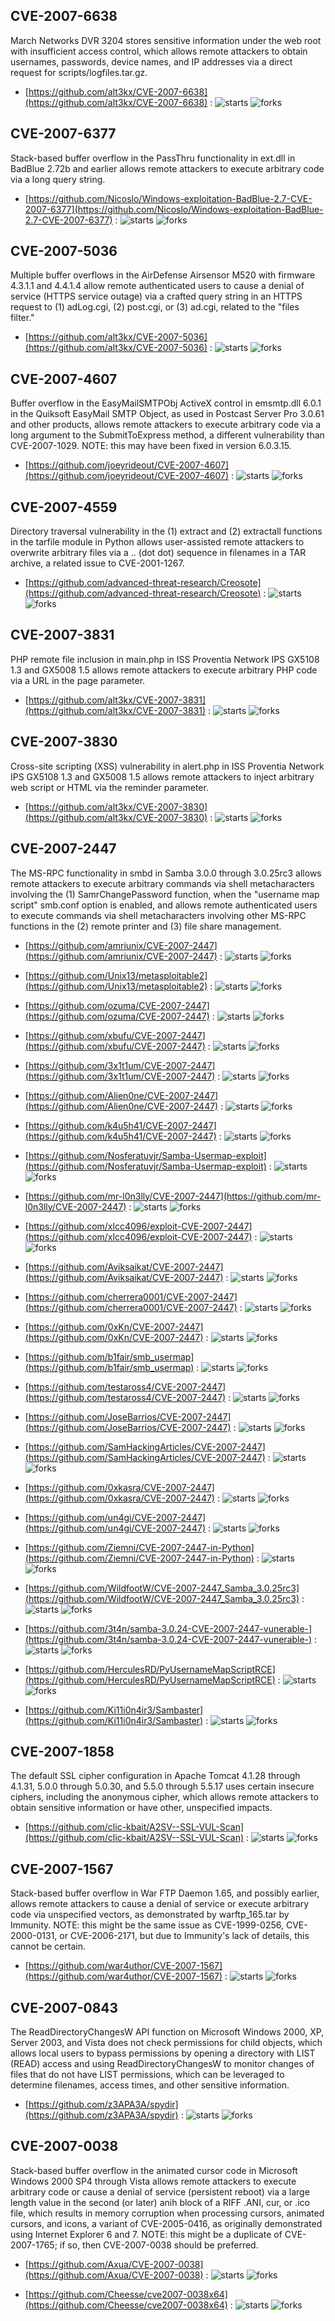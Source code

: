 ## CVE-2007-6638
 March Networks DVR 3204 stores sensitive information under the web root with insufficient access control, which allows remote attackers to obtain usernames, passwords, device names, and IP addresses via a direct request for scripts/logfiles.tar.gz.



- [https://github.com/alt3kx/CVE-2007-6638](https://github.com/alt3kx/CVE-2007-6638) :  ![starts](https://img.shields.io/github/stars/alt3kx/CVE-2007-6638.svg) ![forks](https://img.shields.io/github/forks/alt3kx/CVE-2007-6638.svg)

## CVE-2007-6377
 Stack-based buffer overflow in the PassThru functionality in ext.dll in BadBlue 2.72b and earlier allows remote attackers to execute arbitrary code via a long query string.



- [https://github.com/Nicoslo/Windows-exploitation-BadBlue-2.7-CVE-2007-6377](https://github.com/Nicoslo/Windows-exploitation-BadBlue-2.7-CVE-2007-6377) :  ![starts](https://img.shields.io/github/stars/Nicoslo/Windows-exploitation-BadBlue-2.7-CVE-2007-6377.svg) ![forks](https://img.shields.io/github/forks/Nicoslo/Windows-exploitation-BadBlue-2.7-CVE-2007-6377.svg)

## CVE-2007-5036
 Multiple buffer overflows in the AirDefense Airsensor M520 with firmware 4.3.1.1 and 4.4.1.4 allow remote authenticated users to cause a denial of service (HTTPS service outage) via a crafted query string in an HTTPS request to (1) adLog.cgi, (2) post.cgi, or (3) ad.cgi, related to the &quot;files filter.&quot;



- [https://github.com/alt3kx/CVE-2007-5036](https://github.com/alt3kx/CVE-2007-5036) :  ![starts](https://img.shields.io/github/stars/alt3kx/CVE-2007-5036.svg) ![forks](https://img.shields.io/github/forks/alt3kx/CVE-2007-5036.svg)

## CVE-2007-4607
 Buffer overflow in the EasyMailSMTPObj ActiveX control in emsmtp.dll 6.0.1 in the Quiksoft EasyMail SMTP Object, as used in Postcast Server Pro 3.0.61 and other products, allows remote attackers to execute arbitrary code via a long argument to the SubmitToExpress method, a different vulnerability than CVE-2007-1029. NOTE: this may have been fixed in version 6.0.3.15.



- [https://github.com/joeyrideout/CVE-2007-4607](https://github.com/joeyrideout/CVE-2007-4607) :  ![starts](https://img.shields.io/github/stars/joeyrideout/CVE-2007-4607.svg) ![forks](https://img.shields.io/github/forks/joeyrideout/CVE-2007-4607.svg)

## CVE-2007-4559
 Directory traversal vulnerability in the (1) extract and (2) extractall functions in the tarfile module in Python allows user-assisted remote attackers to overwrite arbitrary files via a .. (dot dot) sequence in filenames in a TAR archive, a related issue to CVE-2001-1267.



- [https://github.com/advanced-threat-research/Creosote](https://github.com/advanced-threat-research/Creosote) :  ![starts](https://img.shields.io/github/stars/advanced-threat-research/Creosote.svg) ![forks](https://img.shields.io/github/forks/advanced-threat-research/Creosote.svg)

## CVE-2007-3831
 PHP remote file inclusion in main.php in ISS Proventia Network IPS GX5108 1.3 and GX5008 1.5 allows remote attackers to execute arbitrary PHP code via a URL in the page parameter.



- [https://github.com/alt3kx/CVE-2007-3831](https://github.com/alt3kx/CVE-2007-3831) :  ![starts](https://img.shields.io/github/stars/alt3kx/CVE-2007-3831.svg) ![forks](https://img.shields.io/github/forks/alt3kx/CVE-2007-3831.svg)

## CVE-2007-3830
 Cross-site scripting (XSS) vulnerability in alert.php in ISS Proventia Network IPS GX5108 1.3 and GX5008 1.5 allows remote attackers to inject arbitrary web script or HTML via the reminder parameter.



- [https://github.com/alt3kx/CVE-2007-3830](https://github.com/alt3kx/CVE-2007-3830) :  ![starts](https://img.shields.io/github/stars/alt3kx/CVE-2007-3830.svg) ![forks](https://img.shields.io/github/forks/alt3kx/CVE-2007-3830.svg)

## CVE-2007-2447
 The MS-RPC functionality in smbd in Samba 3.0.0 through 3.0.25rc3 allows remote attackers to execute arbitrary commands via shell metacharacters involving the (1) SamrChangePassword function, when the &quot;username map script&quot; smb.conf option is enabled, and allows remote authenticated users to execute commands via shell metacharacters involving other MS-RPC functions in the (2) remote printer and (3) file share management.



- [https://github.com/amriunix/CVE-2007-2447](https://github.com/amriunix/CVE-2007-2447) :  ![starts](https://img.shields.io/github/stars/amriunix/CVE-2007-2447.svg) ![forks](https://img.shields.io/github/forks/amriunix/CVE-2007-2447.svg)

- [https://github.com/Unix13/metasploitable2](https://github.com/Unix13/metasploitable2) :  ![starts](https://img.shields.io/github/stars/Unix13/metasploitable2.svg) ![forks](https://img.shields.io/github/forks/Unix13/metasploitable2.svg)

- [https://github.com/ozuma/CVE-2007-2447](https://github.com/ozuma/CVE-2007-2447) :  ![starts](https://img.shields.io/github/stars/ozuma/CVE-2007-2447.svg) ![forks](https://img.shields.io/github/forks/ozuma/CVE-2007-2447.svg)

- [https://github.com/xbufu/CVE-2007-2447](https://github.com/xbufu/CVE-2007-2447) :  ![starts](https://img.shields.io/github/stars/xbufu/CVE-2007-2447.svg) ![forks](https://img.shields.io/github/forks/xbufu/CVE-2007-2447.svg)

- [https://github.com/3x1t1um/CVE-2007-2447](https://github.com/3x1t1um/CVE-2007-2447) :  ![starts](https://img.shields.io/github/stars/3x1t1um/CVE-2007-2447.svg) ![forks](https://img.shields.io/github/forks/3x1t1um/CVE-2007-2447.svg)

- [https://github.com/Alien0ne/CVE-2007-2447](https://github.com/Alien0ne/CVE-2007-2447) :  ![starts](https://img.shields.io/github/stars/Alien0ne/CVE-2007-2447.svg) ![forks](https://img.shields.io/github/forks/Alien0ne/CVE-2007-2447.svg)

- [https://github.com/k4u5h41/CVE-2007-2447](https://github.com/k4u5h41/CVE-2007-2447) :  ![starts](https://img.shields.io/github/stars/k4u5h41/CVE-2007-2447.svg) ![forks](https://img.shields.io/github/forks/k4u5h41/CVE-2007-2447.svg)

- [https://github.com/Nosferatuvjr/Samba-Usermap-exploit](https://github.com/Nosferatuvjr/Samba-Usermap-exploit) :  ![starts](https://img.shields.io/github/stars/Nosferatuvjr/Samba-Usermap-exploit.svg) ![forks](https://img.shields.io/github/forks/Nosferatuvjr/Samba-Usermap-exploit.svg)

- [https://github.com/mr-l0n3lly/CVE-2007-2447](https://github.com/mr-l0n3lly/CVE-2007-2447) :  ![starts](https://img.shields.io/github/stars/mr-l0n3lly/CVE-2007-2447.svg) ![forks](https://img.shields.io/github/forks/mr-l0n3lly/CVE-2007-2447.svg)

- [https://github.com/xlcc4096/exploit-CVE-2007-2447](https://github.com/xlcc4096/exploit-CVE-2007-2447) :  ![starts](https://img.shields.io/github/stars/xlcc4096/exploit-CVE-2007-2447.svg) ![forks](https://img.shields.io/github/forks/xlcc4096/exploit-CVE-2007-2447.svg)

- [https://github.com/Aviksaikat/CVE-2007-2447](https://github.com/Aviksaikat/CVE-2007-2447) :  ![starts](https://img.shields.io/github/stars/Aviksaikat/CVE-2007-2447.svg) ![forks](https://img.shields.io/github/forks/Aviksaikat/CVE-2007-2447.svg)

- [https://github.com/cherrera0001/CVE-2007-2447](https://github.com/cherrera0001/CVE-2007-2447) :  ![starts](https://img.shields.io/github/stars/cherrera0001/CVE-2007-2447.svg) ![forks](https://img.shields.io/github/forks/cherrera0001/CVE-2007-2447.svg)

- [https://github.com/0xKn/CVE-2007-2447](https://github.com/0xKn/CVE-2007-2447) :  ![starts](https://img.shields.io/github/stars/0xKn/CVE-2007-2447.svg) ![forks](https://img.shields.io/github/forks/0xKn/CVE-2007-2447.svg)

- [https://github.com/b1fair/smb_usermap](https://github.com/b1fair/smb_usermap) :  ![starts](https://img.shields.io/github/stars/b1fair/smb_usermap.svg) ![forks](https://img.shields.io/github/forks/b1fair/smb_usermap.svg)

- [https://github.com/testaross4/CVE-2007-2447](https://github.com/testaross4/CVE-2007-2447) :  ![starts](https://img.shields.io/github/stars/testaross4/CVE-2007-2447.svg) ![forks](https://img.shields.io/github/forks/testaross4/CVE-2007-2447.svg)

- [https://github.com/JoseBarrios/CVE-2007-2447](https://github.com/JoseBarrios/CVE-2007-2447) :  ![starts](https://img.shields.io/github/stars/JoseBarrios/CVE-2007-2447.svg) ![forks](https://img.shields.io/github/forks/JoseBarrios/CVE-2007-2447.svg)

- [https://github.com/SamHackingArticles/CVE-2007-2447](https://github.com/SamHackingArticles/CVE-2007-2447) :  ![starts](https://img.shields.io/github/stars/SamHackingArticles/CVE-2007-2447.svg) ![forks](https://img.shields.io/github/forks/SamHackingArticles/CVE-2007-2447.svg)

- [https://github.com/0xkasra/CVE-2007-2447](https://github.com/0xkasra/CVE-2007-2447) :  ![starts](https://img.shields.io/github/stars/0xkasra/CVE-2007-2447.svg) ![forks](https://img.shields.io/github/forks/0xkasra/CVE-2007-2447.svg)

- [https://github.com/un4gi/CVE-2007-2447](https://github.com/un4gi/CVE-2007-2447) :  ![starts](https://img.shields.io/github/stars/un4gi/CVE-2007-2447.svg) ![forks](https://img.shields.io/github/forks/un4gi/CVE-2007-2447.svg)

- [https://github.com/Ziemni/CVE-2007-2447-in-Python](https://github.com/Ziemni/CVE-2007-2447-in-Python) :  ![starts](https://img.shields.io/github/stars/Ziemni/CVE-2007-2447-in-Python.svg) ![forks](https://img.shields.io/github/forks/Ziemni/CVE-2007-2447-in-Python.svg)

- [https://github.com/WildfootW/CVE-2007-2447_Samba_3.0.25rc3](https://github.com/WildfootW/CVE-2007-2447_Samba_3.0.25rc3) :  ![starts](https://img.shields.io/github/stars/WildfootW/CVE-2007-2447_Samba_3.0.25rc3.svg) ![forks](https://img.shields.io/github/forks/WildfootW/CVE-2007-2447_Samba_3.0.25rc3.svg)

- [https://github.com/3t4n/samba-3.0.24-CVE-2007-2447-vunerable-](https://github.com/3t4n/samba-3.0.24-CVE-2007-2447-vunerable-) :  ![starts](https://img.shields.io/github/stars/3t4n/samba-3.0.24-CVE-2007-2447-vunerable-.svg) ![forks](https://img.shields.io/github/forks/3t4n/samba-3.0.24-CVE-2007-2447-vunerable-.svg)

- [https://github.com/HerculesRD/PyUsernameMapScriptRCE](https://github.com/HerculesRD/PyUsernameMapScriptRCE) :  ![starts](https://img.shields.io/github/stars/HerculesRD/PyUsernameMapScriptRCE.svg) ![forks](https://img.shields.io/github/forks/HerculesRD/PyUsernameMapScriptRCE.svg)

- [https://github.com/Ki11i0n4ir3/Sambaster](https://github.com/Ki11i0n4ir3/Sambaster) :  ![starts](https://img.shields.io/github/stars/Ki11i0n4ir3/Sambaster.svg) ![forks](https://img.shields.io/github/forks/Ki11i0n4ir3/Sambaster.svg)

## CVE-2007-1858
 The default SSL cipher configuration in Apache Tomcat 4.1.28 through 4.1.31, 5.0.0 through 5.0.30, and 5.5.0 through 5.5.17 uses certain insecure ciphers, including the anonymous cipher, which allows remote attackers to obtain sensitive information or have other, unspecified impacts.



- [https://github.com/clic-kbait/A2SV--SSL-VUL-Scan](https://github.com/clic-kbait/A2SV--SSL-VUL-Scan) :  ![starts](https://img.shields.io/github/stars/clic-kbait/A2SV--SSL-VUL-Scan.svg) ![forks](https://img.shields.io/github/forks/clic-kbait/A2SV--SSL-VUL-Scan.svg)

## CVE-2007-1567
 Stack-based buffer overflow in War FTP Daemon 1.65, and possibly earlier, allows remote attackers to cause a denial of service or execute arbitrary code via unspecified vectors, as demonstrated by warftp_165.tar by Immunity.  NOTE: this might be the same issue as CVE-1999-0256, CVE-2000-0131, or CVE-2006-2171, but due to Immunity's lack of details, this cannot be certain.



- [https://github.com/war4uthor/CVE-2007-1567](https://github.com/war4uthor/CVE-2007-1567) :  ![starts](https://img.shields.io/github/stars/war4uthor/CVE-2007-1567.svg) ![forks](https://img.shields.io/github/forks/war4uthor/CVE-2007-1567.svg)

## CVE-2007-0843
 The ReadDirectoryChangesW API function on Microsoft Windows 2000, XP, Server 2003, and Vista does not check permissions for child objects, which allows local users to bypass permissions by opening a directory with LIST (READ) access and using ReadDirectoryChangesW to monitor changes of files that do not have LIST permissions, which can be leveraged to determine filenames, access times, and other sensitive information.



- [https://github.com/z3APA3A/spydir](https://github.com/z3APA3A/spydir) :  ![starts](https://img.shields.io/github/stars/z3APA3A/spydir.svg) ![forks](https://img.shields.io/github/forks/z3APA3A/spydir.svg)

## CVE-2007-0038
 Stack-based buffer overflow in the animated cursor code in Microsoft Windows 2000 SP4 through Vista allows remote attackers to execute arbitrary code or cause a denial of service (persistent reboot) via a large length value in the second (or later) anih block of a RIFF .ANI, cur, or .ico file, which results in memory corruption when processing cursors, animated cursors, and icons, a variant of CVE-2005-0416, as originally demonstrated using Internet Explorer 6 and 7. NOTE: this might be a duplicate of CVE-2007-1765; if so, then CVE-2007-0038 should be preferred.



- [https://github.com/Axua/CVE-2007-0038](https://github.com/Axua/CVE-2007-0038) :  ![starts](https://img.shields.io/github/stars/Axua/CVE-2007-0038.svg) ![forks](https://img.shields.io/github/forks/Axua/CVE-2007-0038.svg)

- [https://github.com/Cheesse/cve2007-0038x64](https://github.com/Cheesse/cve2007-0038x64) :  ![starts](https://img.shields.io/github/stars/Cheesse/cve2007-0038x64.svg) ![forks](https://img.shields.io/github/forks/Cheesse/cve2007-0038x64.svg)

